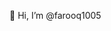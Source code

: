 👋 Hi, I’m @farooq1005


<!---
farooq1005/farooq1005 is a ✨ special ✨ repository because its `README.md` (this file) appears on your GitHub profile.
You can click the Preview link to take a look at your changes.
--->
